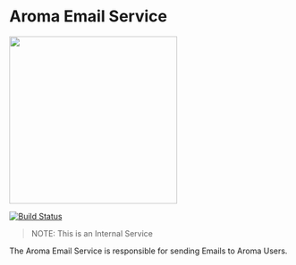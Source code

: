 Aroma Email Service
==============================================

[<img src="https://raw.githubusercontent.com/RedRoma/aroma/develop/Graphics/Logo.png" width="300">](https://github.com/RedRoma/aroma)

[![Build Status](http://jenkins.redroma.tech/view/Aroma/job/Email%20Service/badge/icon)](http://jenkins.redroma.tech/view/Aroma/job/Email%20Service/)


>NOTE: This is an Internal Service

The Aroma Email Service is responsible for sending Emails to Aroma Users.
